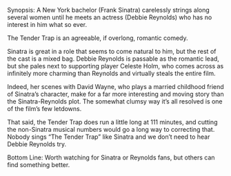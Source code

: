 Synopsis: A New York bachelor (Frank Sinatra) carelessly strings along several women until he meets an actress (Debbie Reynolds) who has no interest in him what so ever.

The Tender Trap is an agreeable, if overlong, romantic comedy.

Sinatra is great in a role that seems to come natural to him, but the rest of the cast is a mixed bag.  Debbie Reynolds is passable as the romantic lead, but she pales next to supporting player Celeste Holm, who comes across as infinitely more charming than Reynolds and virtually steals the entire film.

Indeed, her scenes with David Wayne, who plays a married childhood friend of Sinatra’s character, make for a far more interesting and moving story than the Sinatra-Reynolds plot.  The somewhat clumsy way it’s all resolved is one of the film’s few letdowns.

That said, the Tender Trap does run a little long at 111 minutes, and cutting the non-Sinatra musical numbers would go a long way to correcting that.  Nobody sings “The Tender Trap” like Sinatra and we don’t need to hear Debbie Reynolds try. 

Bottom Line: Worth watching for Sinatra or Reynolds fans, but others can find something better.



